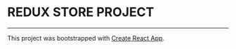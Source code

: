 # REDUX STORE PROJECT
---

This project was bootstrapped with [Create React App](https://github.com/facebook/create-react-app).
